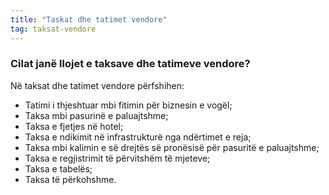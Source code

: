 ```yaml
---
title: "Taskat dhe tatimet vendore"
tag: taksat-vendore
---
```


### Cilat janë llojet e taksave dhe tatimeve vendore?
Në taksat dhe tatimet vendore përfshihen:

* Tatimi i thjeshtuar mbi fitimin për biznesin e vogël;
* Taksa mbi pasurinë e paluajtshme;
* Taksa e fjetjes në hotel;
* Taksa e ndikimit në infrastrukturë nga ndërtimet e reja;
* Taksa mbi kalimin e së drejtës së pronësisë për pasuritë e paluajtshme;
* Taksa e regjistrimit të përvitshëm të mjeteve;
* Taksa e tabelës;
* Taksa të përkohshme.

